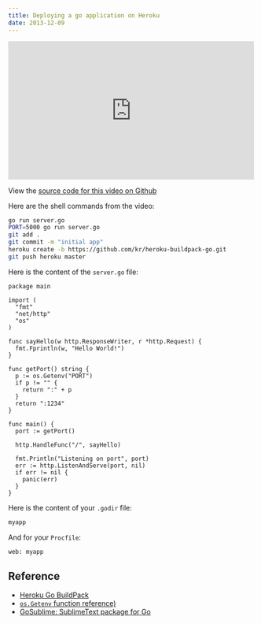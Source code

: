 ```yaml
---
title: Deploying a go application on Heroku
date: 2013-12-09
---
```

<iframe src="http://player.vimeo.com/video/93459202" width="500" height="281" frameborder="0" webkitallowfullscreen mozallowfullscreen allowfullscreen></iframe>

View the [source code for this video on Github](https://github.com/sourcetank/1-deploying-go-on-heroku)

Here are the shell commands from the video:

```bash
go run server.go
PORT=5000 go run server.go
git add .
git commit -m "initial app"
heroku create -b https://github.com/kr/heroku-buildpack-go.git
git push heroku master
```

Here is the content of the `server.go` file:

```
package main

import (
  "fmt"
  "net/http"
  "os"
)

func sayHello(w http.ResponseWriter, r *http.Request) {
  fmt.Fprintln(w, "Hello World!")
}

func getPort() string {
  p := os.Getenv("PORT")
  if p != "" {
    return ":" + p
  }
  return ":1234"
}

func main() {
  port := getPort()

  http.HandleFunc("/", sayHello)

  fmt.Println("Listening on port", port)
  err := http.ListenAndServe(port, nil)
  if err != nil {
    panic(err)
  }
}
```

Here is the content of your `.godir` file:

```bash
myapp
```

And for your `Procfile`:

```bash
web: myapp
```

## Reference

- [Heroku Go BuildPack](https://github.com/kr/heroku-buildpack-go)
- [`os.Getenv` function reference)](http://golang.org/pkg/os/#Getenv)
- [GoSublime: SublimeText package for Go](https://github.com/DisposaBoy/GoSublime)
